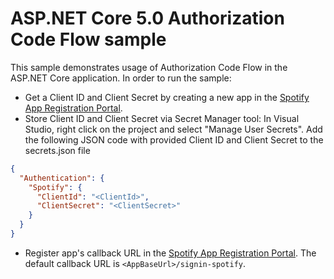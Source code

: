 # ASP.NET Core 5.0 Authorization Code Flow sample

This sample demonstrates usage of Authorization Code Flow in the ASP.NET Core application. In order to run the sample:

- Get a Client ID and Client Secret by creating a new app in the [Spotify App Registration Portal](https://developer.spotify.com/dashboard/applications).
- Store Client ID and Client Secret via Secret Manager tool: In Visual Studio, right click on the project and select "Manage User Secrets". Add the following JSON code with provided Client ID and Client Secret to the secrets.json file

```json
{
  "Authentication": {
    "Spotify": {
      "ClientId": "<ClientId>",
      "ClientSecret": "<ClientSecret>"
    }
  }
}
```
- Register app's callback URL in the [Spotify App Registration Portal](https://developer.spotify.com/dashboard/applications). The default callback URL is `<AppBaseUrl>/signin-spotify`.
